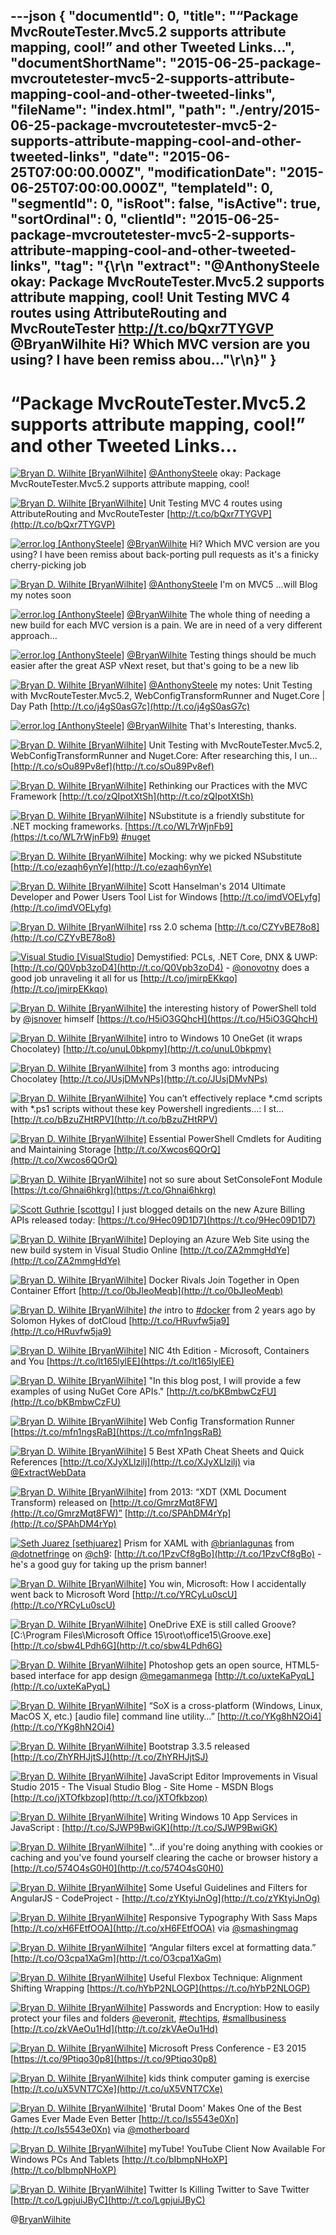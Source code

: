 ---json
{
  "documentId": 0,
  "title": "“Package MvcRouteTester.Mvc5.2 supports attribute mapping, cool!” and other Tweeted Links…",
  "documentShortName": "2015-06-25-package-mvcroutetester-mvc5-2-supports-attribute-mapping-cool-and-other-tweeted-links",
  "fileName": "index.html",
  "path": "./entry/2015-06-25-package-mvcroutetester-mvc5-2-supports-attribute-mapping-cool-and-other-tweeted-links",
  "date": "2015-06-25T07:00:00.000Z",
  "modificationDate": "2015-06-25T07:00:00.000Z",
  "templateId": 0,
  "segmentId": 0,
  "isRoot": false,
  "isActive": true,
  "sortOrdinal": 0,
  "clientId": "2015-06-25-package-mvcroutetester-mvc5-2-supports-attribute-mapping-cool-and-other-tweeted-links",
  "tag": "{\r\n  \"extract\": \"@AnthonySteele okay: Package MvcRouteTester.Mvc5.2 supports attribute mapping, cool!   Unit Testing MVC 4 routes using AttributeRouting and MvcRouteTester http://t.co/bQxr7TYGVP   @BryanWilhite Hi? Which MVC version are you using? I have been remiss abou...\"\r\n}"
}
---

# “Package MvcRouteTester.Mvc5.2 supports attribute mapping, cool!” and other Tweeted Links…

[<img alt="Bryan D. Wilhite [BryanWilhite]" src="https://songhay.blob.core.windows.net/shared-social-twitter/BryanWilhite.jpeg">](http://t.co/UNdqV0Z1zz "Bryan D. Wilhite [BryanWilhite]") [@AnthonySteele](http://twitter.com/AnthonySteele) okay: Package MvcRouteTester.Mvc5.2 supports attribute mapping, cool!

[<img alt="Bryan D. Wilhite [BryanWilhite]" src="https://songhay.blob.core.windows.net/shared-social-twitter/BryanWilhite.jpeg">](http://t.co/UNdqV0Z1zz "Bryan D. Wilhite [BryanWilhite]") Unit Testing MVC 4 routes using AttributeRouting and MvcRouteTester [http://t.co/bQxr7TYGVP](http://t.co/bQxr7TYGVP)

[<img alt="error.log [AnthonySteele]" src="https://songhay.blob.core.windows.net/shared-social-twitter/AnthonySteele.jpg">](http://t.co/1mjYCUu5zT "error.log [AnthonySteele]") [@BryanWilhite](http://twitter.com/BryanWilhite) Hi? Which MVC version are you using? I have been remiss about back-porting pull requests as it's a finicky cherry-picking job

[<img alt="Bryan D. Wilhite [BryanWilhite]" src="https://songhay.blob.core.windows.net/shared-social-twitter/BryanWilhite.jpeg">](http://t.co/UNdqV0Z1zz "Bryan D. Wilhite [BryanWilhite]") [@AnthonySteele](http://twitter.com/AnthonySteele) I'm on MVC5 ...will Blog my notes soon

[<img alt="error.log [AnthonySteele]" src="https://songhay.blob.core.windows.net/shared-social-twitter/AnthonySteele.jpg">](http://t.co/1mjYCUu5zT "error.log [AnthonySteele]") [@BryanWilhite](http://twitter.com/BryanWilhite) The whole thing of needing a new build for each MVC version is a pain. We are in need of a very different approach...

[<img alt="error.log [AnthonySteele]" src="https://songhay.blob.core.windows.net/shared-social-twitter/AnthonySteele.jpg">](http://t.co/1mjYCUu5zT "error.log [AnthonySteele]") [@BryanWilhite](http://twitter.com/BryanWilhite) Testing things should be much easier after the great ASP vNext reset, but that's going to be a new lib

[<img alt="Bryan D. Wilhite [BryanWilhite]" src="https://songhay.blob.core.windows.net/shared-social-twitter/BryanWilhite.jpeg">](http://t.co/UNdqV0Z1zz "Bryan D. Wilhite [BryanWilhite]") [@AnthonySteele](http://twitter.com/AnthonySteele) my notes: Unit Testing with MvcRouteTester.Mvc5.2, WebConfigTransformRunner and Nuget.Core | Day Path [http://t.co/j4gS0asG7c](http://t.co/j4gS0asG7c)

[<img alt="error.log [AnthonySteele]" src="https://songhay.blob.core.windows.net/shared-social-twitter/AnthonySteele.jpg">](http://t.co/1mjYCUu5zT "error.log [AnthonySteele]") [@BryanWilhite](http://twitter.com/BryanWilhite) That's Interesting, thanks.

[<img alt="Bryan D. Wilhite [BryanWilhite]" src="https://songhay.blob.core.windows.net/shared-social-twitter/BryanWilhite.jpeg">](http://t.co/UNdqV0Z1zz "Bryan D. Wilhite [BryanWilhite]") Unit Testing with MvcRouteTester.Mvc5.2, WebConfigTransformRunner and Nuget.Core: After researching this, I un... [http://t.co/sOu89Pv8ef](http://t.co/sOu89Pv8ef)

[<img alt="Bryan D. Wilhite [BryanWilhite]" src="https://songhay.blob.core.windows.net/shared-social-twitter/BryanWilhite.jpeg">](http://t.co/UNdqV0Z1zz "Bryan D. Wilhite [BryanWilhite]") Rethinking our Practices with the MVC Framework [http://t.co/zQIpotXtSh](http://t.co/zQIpotXtSh)

[<img alt="Bryan D. Wilhite [BryanWilhite]" src="https://songhay.blob.core.windows.net/shared-social-twitter/BryanWilhite.jpeg">](http://t.co/UNdqV0Z1zz "Bryan D. Wilhite [BryanWilhite]") NSubstitute is a friendly substitute for .NET mocking frameworks. [https://t.co/WL7rWjnFb9](https://t.co/WL7rWjnFb9) [#nuget](http://search.twitter.com/search?q=%23nuget)

[<img alt="Bryan D. Wilhite [BryanWilhite]" src="https://songhay.blob.core.windows.net/shared-social-twitter/BryanWilhite.jpeg">](http://t.co/UNdqV0Z1zz "Bryan D. Wilhite [BryanWilhite]") Mocking: why we picked NSubstitute [http://t.co/ezaqh6ynYe](http://t.co/ezaqh6ynYe)

[<img alt="Bryan D. Wilhite [BryanWilhite]" src="https://songhay.blob.core.windows.net/shared-social-twitter/BryanWilhite.jpeg">](http://t.co/UNdqV0Z1zz "Bryan D. Wilhite [BryanWilhite]") Scott Hanselman's 2014 Ultimate Developer and Power Users Tool List for Windows [http://t.co/imdVOELyfg](http://t.co/imdVOELyfg)

[<img alt="Bryan D. Wilhite [BryanWilhite]" src="https://songhay.blob.core.windows.net/shared-social-twitter/BryanWilhite.jpeg">](http://t.co/UNdqV0Z1zz "Bryan D. Wilhite [BryanWilhite]") rss 2.0 schema [http://t.co/CZYvBE78o8](http://t.co/CZYvBE78o8)

[<img alt="Visual Studio [VisualStudio]" src="https://songhay.blob.core.windows.net/shared-social-twitter/VisualStudio.png">](http://t.co/OqnL9IGcUY "Visual Studio [VisualStudio]") Demystified: PCLs, .NET Core, DNX &amp; UWP: [http://t.co/Q0Vpb3zoD4](http://t.co/Q0Vpb3zoD4) - [@onovotny](http://twitter.com/onovotny) does a good job unraveling it all for us [http://t.co/jmirpEKkqo](http://t.co/jmirpEKkqo)

[<img alt="Bryan D. Wilhite [BryanWilhite]" src="https://songhay.blob.core.windows.net/shared-social-twitter/BryanWilhite.jpeg">](http://t.co/UNdqV0Z1zz "Bryan D. Wilhite [BryanWilhite]") the interesting history of PowerShell told by [@jsnover](http://twitter.com/jsnover) himself [https://t.co/H5iO3GQhcH](https://t.co/H5iO3GQhcH)

[<img alt="Bryan D. Wilhite [BryanWilhite]" src="https://songhay.blob.core.windows.net/shared-social-twitter/BryanWilhite.jpeg">](http://t.co/UNdqV0Z1zz "Bryan D. Wilhite [BryanWilhite]") intro to Windows 10 OneGet (it wraps Chocolatey) [http://t.co/unuL0bkpmy](http://t.co/unuL0bkpmy)

[<img alt="Bryan D. Wilhite [BryanWilhite]" src="https://songhay.blob.core.windows.net/shared-social-twitter/BryanWilhite.jpeg">](http://t.co/UNdqV0Z1zz "Bryan D. Wilhite [BryanWilhite]") from 3 months ago: introducing Chocolatey [http://t.co/JUsjDMvNPs](http://t.co/JUsjDMvNPs)

[<img alt="Bryan D. Wilhite [BryanWilhite]" src="https://songhay.blob.core.windows.net/shared-social-twitter/BryanWilhite.jpeg">](http://t.co/UNdqV0Z1zz "Bryan D. Wilhite [BryanWilhite]") You can’t effectively replace *.cmd scripts with *.ps1 scripts without these key Powershell ingredients…: I st... [http://t.co/bBzuZHtRPV](http://t.co/bBzuZHtRPV)

[<img alt="Bryan D. Wilhite [BryanWilhite]" src="https://songhay.blob.core.windows.net/shared-social-twitter/BryanWilhite.jpeg">](http://t.co/UNdqV0Z1zz "Bryan D. Wilhite [BryanWilhite]") Essential PowerShell Cmdlets for Auditing and Maintaining Storage [http://t.co/Xwcos6QOrQ](http://t.co/Xwcos6QOrQ)

[<img alt="Bryan D. Wilhite [BryanWilhite]" src="https://songhay.blob.core.windows.net/shared-social-twitter/BryanWilhite.jpeg">](http://t.co/UNdqV0Z1zz "Bryan D. Wilhite [BryanWilhite]") not so sure about SetConsoleFont Module [https://t.co/Ghnai6hkrg](https://t.co/Ghnai6hkrg)

[<img alt="Scott Guthrie [scottgu]" src="https://songhay.blob.core.windows.net/shared-social-twitter/scottgu.jpg">](http://t.co/rkquDCVhAW "Scott Guthrie [scottgu]") I just blogged details on the new Azure Billing APIs released today: [https://t.co/9Hec09D1D7](https://t.co/9Hec09D1D7)

[<img alt="Bryan D. Wilhite [BryanWilhite]" src="https://songhay.blob.core.windows.net/shared-social-twitter/BryanWilhite.jpeg">](http://t.co/UNdqV0Z1zz "Bryan D. Wilhite [BryanWilhite]") Deploying an Azure Web Site using the new build system in Visual Studio Online [http://t.co/ZA2mmgHdYe](http://t.co/ZA2mmgHdYe)

[<img alt="Bryan D. Wilhite [BryanWilhite]" src="https://songhay.blob.core.windows.net/shared-social-twitter/BryanWilhite.jpeg">](http://t.co/UNdqV0Z1zz "Bryan D. Wilhite [BryanWilhite]") Docker Rivals Join Together in Open Container Effort [http://t.co/0bJIeoMeqb](http://t.co/0bJIeoMeqb)

[<img alt="Bryan D. Wilhite [BryanWilhite]" src="https://songhay.blob.core.windows.net/shared-social-twitter/BryanWilhite.jpeg">](http://t.co/UNdqV0Z1zz "Bryan D. Wilhite [BryanWilhite]") *the* intro to [#docker](http://search.twitter.com/search?q=%23docker) from 2 years ago by Solomon Hykes of dotCloud [http://t.co/HRuvfw5ja9](http://t.co/HRuvfw5ja9)

[<img alt="Bryan D. Wilhite [BryanWilhite]" src="https://songhay.blob.core.windows.net/shared-social-twitter/BryanWilhite.jpeg">](http://t.co/UNdqV0Z1zz "Bryan D. Wilhite [BryanWilhite]") NIC 4th Edition - Microsoft, Containers and You [https://t.co/lt165lylEE](https://t.co/lt165lylEE)

[<img alt="Bryan D. Wilhite [BryanWilhite]" src="https://songhay.blob.core.windows.net/shared-social-twitter/BryanWilhite.jpeg">](http://t.co/UNdqV0Z1zz "Bryan D. Wilhite [BryanWilhite]") "In this blog post, I will provide a few examples of using NuGet Core APIs." [http://t.co/bKBmbwCzFU](http://t.co/bKBmbwCzFU)

[<img alt="Bryan D. Wilhite [BryanWilhite]" src="https://songhay.blob.core.windows.net/shared-social-twitter/BryanWilhite.jpeg">](http://t.co/UNdqV0Z1zz "Bryan D. Wilhite [BryanWilhite]") Web Config Transformation Runner [https://t.co/mfn1ngsRaB](https://t.co/mfn1ngsRaB)

[<img alt="Bryan D. Wilhite [BryanWilhite]" src="https://songhay.blob.core.windows.net/shared-social-twitter/BryanWilhite.jpeg">](http://t.co/UNdqV0Z1zz "Bryan D. Wilhite [BryanWilhite]") 5 Best XPath Cheat Sheets and Quick References [http://t.co/XJyXLlzilj](http://t.co/XJyXLlzilj) via [@ExtractWebData](http://twitter.com/ExtractWebData)

[<img alt="Bryan D. Wilhite [BryanWilhite]" src="https://songhay.blob.core.windows.net/shared-social-twitter/BryanWilhite.jpeg">](http://t.co/UNdqV0Z1zz "Bryan D. Wilhite [BryanWilhite]") from 2013: “XDT (XML Document Transform) released on [http://t.co/GmrzMqt8FW](http://t.co/GmrzMqt8FW)” [http://t.co/SPAhDM4rYp](http://t.co/SPAhDM4rYp)

[<img alt="Seth Juarez [sethjuarez]" src="https://songhay.blob.core.windows.net/shared-social-twitter/sethjuarez.jpeg">](http://t.co/zu38DRLYxE "Seth Juarez [sethjuarez]") Prism for XAML with [@brianlagunas](http://twitter.com/brianlagunas) from [@dotnetfringe](http://twitter.com/dotnetfringe) on [@ch9](http://twitter.com/ch9): [http://t.co/1PzvCf8gBo](http://t.co/1PzvCf8gBo) - he's a good guy for taking up the prism banner!

[<img alt="Bryan D. Wilhite [BryanWilhite]" src="https://songhay.blob.core.windows.net/shared-social-twitter/BryanWilhite.jpeg">](http://t.co/UNdqV0Z1zz "Bryan D. Wilhite [BryanWilhite]") You win, Microsoft: How I accidentally went back to Microsoft Word [http://t.co/YRCyLu0scU](http://t.co/YRCyLu0scU)

[<img alt="Bryan D. Wilhite [BryanWilhite]" src="https://songhay.blob.core.windows.net/shared-social-twitter/BryanWilhite.jpeg">](http://t.co/UNdqV0Z1zz "Bryan D. Wilhite [BryanWilhite]") OneDrive EXE is still called Groove? [C:\Program Files\Microsoft Office 15\root\office15\Groove.exe] [http://t.co/sbw4LPdh6G](http://t.co/sbw4LPdh6G)

[<img alt="Bryan D. Wilhite [BryanWilhite]" src="https://songhay.blob.core.windows.net/shared-social-twitter/BryanWilhite.jpeg">](http://t.co/UNdqV0Z1zz "Bryan D. Wilhite [BryanWilhite]") Photoshop gets an open source, HTML5-based interface for app design [@megamanmega](http://twitter.com/megamanmega) [http://t.co/uxteKaPyqL](http://t.co/uxteKaPyqL)

[<img alt="Bryan D. Wilhite [BryanWilhite]" src="https://songhay.blob.core.windows.net/shared-social-twitter/BryanWilhite.jpeg">](http://t.co/UNdqV0Z1zz "Bryan D. Wilhite [BryanWilhite]") “SoX is a cross-platform (Windows, Linux, MacOS X, etc.) [audio file] command line utility…” [http://t.co/YKg8hN2Oi4](http://t.co/YKg8hN2Oi4)

[<img alt="Bryan D. Wilhite [BryanWilhite]" src="https://songhay.blob.core.windows.net/shared-social-twitter/BryanWilhite.jpeg">](http://t.co/UNdqV0Z1zz "Bryan D. Wilhite [BryanWilhite]") Bootstrap 3.3.5 released [http://t.co/ZhYRHJjtSJ](http://t.co/ZhYRHJjtSJ)

[<img alt="Bryan D. Wilhite [BryanWilhite]" src="https://songhay.blob.core.windows.net/shared-social-twitter/BryanWilhite.jpeg">](http://t.co/UNdqV0Z1zz "Bryan D. Wilhite [BryanWilhite]") JavaScript Editor Improvements in Visual Studio 2015 - The Visual Studio Blog - Site Home - MSDN Blogs [http://t.co/jXTOfkbzop](http://t.co/jXTOfkbzop)

[<img alt="Bryan D. Wilhite [BryanWilhite]" src="https://songhay.blob.core.windows.net/shared-social-twitter/BryanWilhite.jpeg">](http://t.co/UNdqV0Z1zz "Bryan D. Wilhite [BryanWilhite]") Writing Windows 10 App Services in JavaScript : [http://t.co/SJWP9BwiGK](http://t.co/SJWP9BwiGK)

[<img alt="Bryan D. Wilhite [BryanWilhite]" src="https://songhay.blob.core.windows.net/shared-social-twitter/BryanWilhite.jpeg">](http://t.co/UNdqV0Z1zz "Bryan D. Wilhite [BryanWilhite]") "…if you're doing anything with cookies or caching and you've found yourself clearing the cache or browser history a [http://t.co/574O4sG0H0](http://t.co/574O4sG0H0)

[<img alt="Bryan D. Wilhite [BryanWilhite]" src="https://songhay.blob.core.windows.net/shared-social-twitter/BryanWilhite.jpeg">](http://t.co/UNdqV0Z1zz "Bryan D. Wilhite [BryanWilhite]") Some Useful Guidelines and Filters for AngularJS - CodeProject - [http://t.co/zYKtyiJnOg](http://t.co/zYKtyiJnOg)

[<img alt="Bryan D. Wilhite [BryanWilhite]" src="https://songhay.blob.core.windows.net/shared-social-twitter/BryanWilhite.jpeg">](http://t.co/UNdqV0Z1zz "Bryan D. Wilhite [BryanWilhite]") Responsive Typography With Sass Maps [http://t.co/xH6FEtfOOA](http://t.co/xH6FEtfOOA) via [@smashingmag](http://twitter.com/smashingmag)

[<img alt="Bryan D. Wilhite [BryanWilhite]" src="https://songhay.blob.core.windows.net/shared-social-twitter/BryanWilhite.jpeg">](http://t.co/UNdqV0Z1zz "Bryan D. Wilhite [BryanWilhite]") “Angular filters excel at formatting data.” [http://t.co/O3cpa1XaGm](http://t.co/O3cpa1XaGm)

[<img alt="Bryan D. Wilhite [BryanWilhite]" src="https://songhay.blob.core.windows.net/shared-social-twitter/BryanWilhite.jpeg">](http://t.co/UNdqV0Z1zz "Bryan D. Wilhite [BryanWilhite]") Useful Flexbox Technique: Alignment Shifting Wrapping [https://t.co/hYbP2NLOGP](https://t.co/hYbP2NLOGP)

[<img alt="Bryan D. Wilhite [BryanWilhite]" src="https://songhay.blob.core.windows.net/shared-social-twitter/BryanWilhite.jpeg">](http://t.co/UNdqV0Z1zz "Bryan D. Wilhite [BryanWilhite]") Passwords and Encryption: How to easily protect your files and folders [@everonit](http://twitter.com/everonit), [#techtips](http://search.twitter.com/search?q=%23techtips), [#smallbusiness](http://search.twitter.com/search?q=%23smallbusiness) [http://t.co/zkVAeOu1Hd](http://t.co/zkVAeOu1Hd)

[<img alt="Bryan D. Wilhite [BryanWilhite]" src="https://songhay.blob.core.windows.net/shared-social-twitter/BryanWilhite.jpeg">](http://t.co/UNdqV0Z1zz "Bryan D. Wilhite [BryanWilhite]") Microsoft Press Conference - E3 2015 [https://t.co/9Ptiqo30p8](https://t.co/9Ptiqo30p8)

[<img alt="Bryan D. Wilhite [BryanWilhite]" src="https://songhay.blob.core.windows.net/shared-social-twitter/BryanWilhite.jpeg">](http://t.co/UNdqV0Z1zz "Bryan D. Wilhite [BryanWilhite]") kids think computer gaming is exercise [http://t.co/uX5VNT7CXe](http://t.co/uX5VNT7CXe)

[<img alt="Bryan D. Wilhite [BryanWilhite]" src="https://songhay.blob.core.windows.net/shared-social-twitter/BryanWilhite.jpeg">](http://t.co/UNdqV0Z1zz "Bryan D. Wilhite [BryanWilhite]") 'Brutal Doom' Makes One of the Best Games Ever Made Even Better [http://t.co/Is5543e0Xn](http://t.co/Is5543e0Xn) via [@motherboard](http://twitter.com/motherboard)

[<img alt="Bryan D. Wilhite [BryanWilhite]" src="https://songhay.blob.core.windows.net/shared-social-twitter/BryanWilhite.jpeg">](http://t.co/UNdqV0Z1zz "Bryan D. Wilhite [BryanWilhite]") myTube! YouTube Client Now Available For Windows PCs And Tablets [http://t.co/bIbmpNHoXP](http://t.co/bIbmpNHoXP)

[<img alt="Bryan D. Wilhite [BryanWilhite]" src="https://songhay.blob.core.windows.net/shared-social-twitter/BryanWilhite.jpeg">](http://t.co/UNdqV0Z1zz "Bryan D. Wilhite [BryanWilhite]") Twitter Is Killing Twitter to Save Twitter [http://t.co/LgpjuiJByC](http://t.co/LgpjuiJByC)

@[BryanWilhite](https://twitter.com/BryanWilhite)
